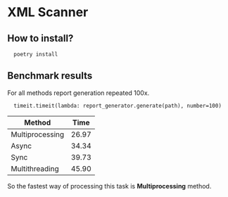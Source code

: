 # XML Scanner 

How to install?
------------  
```
  poetry install
```

Benchmark results
------------  
For all methods report generation repeated 100x. 
```
  timeit.timeit(lambda: report_generator.generate(path), number=100)
```


| Method          | Time  |
|-----------------|-------|
| Multiprocessing | 26.97 |
| Async           | 34.34 |
| Sync            | 39.73 |
| Multithreading  | 45.90 |

So the fastest way of processing this task is **Multiprocessing** method.
